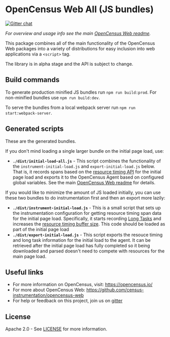 # OpenCensus Web All (JS bundles)
[![Gitter chat][gitter-image]][gitter-url]

*For overview and usage info see the main [OpenCensus Web readme][oc-web-readme-url].*

This package combines all of the main functionality of the OpenCensus Web
packages into a variety of distributions for easy inclusion into web
applications via a `<script>` tag.

The library is in alpha stage and the API is subject to change.

## Build commands

To generate production minified JS bundles run `npm run build:prod`. For
non-minified bundles use `npm run build:dev`.

To serve the bundles from a local webpack server run `npm run
start:webpack-server`.

## Generated scripts

These are the generated bundles.

If you don't mind loading a single larger bundle on the initial page load, use:

* **`./dist/initial-load-all.js`** - This script combines the functionality of
    the `instrument-initial-load.js` and `export-initial-load.js` below. That
    is, it records spans based on the [resource timing API][resource-timing-url]
    for the initial page load and exports it to the OpenCensus Agent based on
    configured global variables. See the main 
    [OpenCensus Web readme][oc-web-readme-url] for details.

If you would like to minimize the amount of JS loaded initially, you can use
these two bundles to do instrumentation first and then an export more lazily:

* **`./dist/instrument-initial-load.js`** - This is a small script that sets up the
    instrumentation configuration for getting resource timing span data for the
    initial page load. Specifically, it starts recording
    [Long Tasks][long-tasks-url] and increases the
    [resource timing buffer size][resource-timing-buffer-url]. This code should
    be loaded as part of the initial page load
* **`./dist/export-initial-load.js`** - This script exports the resouce timing
    and long task information for the initial load to the agent. It can be
    retrieved after the initial page load has fully completed so it being
    downloaded and parsed doesn't need to compete with resources for the main
    page load.

## Useful links
- For more information on OpenCensus, visit: <https://opencensus.io/>
- For more about OpenCensus Web: <https://github.com/census-instrumentation/opencensus-web>
- For help or feedback on this project, join us on [gitter][gitter-url]

## License

Apache 2.0 - See [LICENSE][license-url] for more information.

[gitter-image]: https://badges.gitter.im/census-instrumentation/lobby.svg
[gitter-url]: https://gitter.im/census-instrumentation/lobby
[oc-web-readme-url]: https://github.com/census-instrumentation/opencensus-web/blob/master/README.md
[license-url]: https://github.com/census-instrumentation/opencensus-web/blob/master/packages/opencensus-web-scripts/LICENSE
[long-tasks-url]: https://w3c.github.io/longtasks/
[resource-timing-buffer-url]: https://www.w3.org/TR/resource-timing-2/#dom-performance-setresourcetimingbuffersize
[resource-timing-url]: https://www.w3.org/TR/resource-timing-2/
